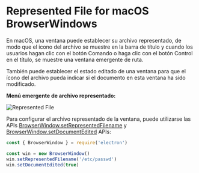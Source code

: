 # Represented File for macOS BrowserWindows

En macOS, una ventana puede establecer su archivo representado, de modo que el icono del archivo se muestre en la barra de título y cuando los usuarios hagan clic con el botón Comando o haga clic con el botón Control en el título, se muestre una ventana emergente de ruta.

También puede establecer el estado editado de una ventana para que el ícono del archivo pueda indicar si el documento en esta ventana ha sido modificado.

**Menú emergente de archivo representado:**

![Represented File](https://cloud.githubusercontent.com/assets/639601/5082061/670a949a-6f14-11e4-987a-9aaa04b23c1d.png)

Para configurar el archivo representado de la ventana, puede utilizarse las APIs [BrowserWindow.setRepresentedFilename](../api/browser-window.md#winsetrepresentedfilenamefilename-macos) y [BrowserWindow.setDocumentEdited](../api/browser-window.md#winsetdocumenteditededited-macos) APIs:

```javascript
const { BrowserWindow } = require('electron')

const win = new BrowserWindow()
win.setRepresentedFilename('/etc/passwd')
win.setDocumentEdited(true)
```